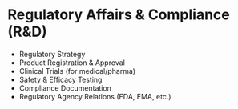 # Regulatory Affairs & Compliance (R&D)

- Regulatory Strategy
- Product Registration & Approval
- Clinical Trials (for medical/pharma)
- Safety & Efficacy Testing
- Compliance Documentation
- Regulatory Agency Relations (FDA, EMA, etc.)